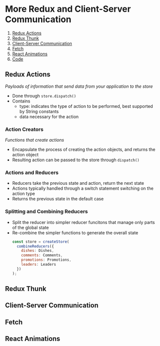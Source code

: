 # More Redux and Client-Server Communication
1. [Redux Actions](#redux-actions)
2. [Redux Thunk](#redux-thunk)
3. [Client-Server Communication](#client-server-communication)
4. [Fetch](#fetch)
5. [React Animations](#react-animations)
6. [Code](https://github.com/vanessaaleung/full-stack-notes/blob/master/react/redux-client-server/redux-client-server-code.md)

## Redux Actions
_Payloads of information that send data from your application to the store_
- Done through `store.dispatch()`
- Contains
  - type: indicates the type of action to be performed, best supported by String constants
  - data necessary for the action

### Action Creators
_Functions that create actions_
- Encapsulate the process of creating the action objects, and returns the action object
- Resulting action can be passed to the store through `dispatch()`

### Actions and Reducers
- Reducers take the previous state and action, return the next state
- Actions typically handled through a switch statement switching on the action type
- Returns the previous state in the default case

### Splitting and Combining Reducers
- Split the reducer into simpler reducer funcitons that manage only parts of the global state
- Re-combine the simpler functions to generate the overall state
  ```js
  const store = createStore(
    combineReducers({
      dishes: Dishes,
      comments: Comments,
      promotions: Promotions,
      leaders: Leaders
    })
  );
  ```
## Redux Thunk

## Client-Server Communication

## Fetch

## React Animations
